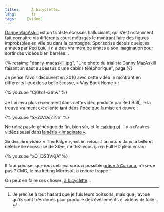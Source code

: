 ```yaml
---
title:      À bicyclette…
lang:       fr
tags:     [video]
---
```


[Danny MacAskill](http://fr.wikipedia.org/wiki/Danny_MacAskill) est un trialiste écossais hallucinant, qui s'est notamment fait connaître via différents court métrages le montrant faire des figures improbables en ville ou dans la campagne. Sponsorisé depuis quelques années par Red Bull, il n'a plus vraiment de limites à son imagination pour sortir des vidéos bien barrées…

{% respimg "danny-macaskill.jpg", "Une photo du trialiste Danny MacAskill faisant un saut au dessus d'une cabine téléphonique", page %}

Je pense l'avoir découvert en 2010 avec cette vidéo le montrant en différents lieux de sa belle Écosse, « Way Back Home » :

{% youtube "Cj6ho1-G6tw" %}

Je l'ai revu plus récemment dans cette vidéo produite par Red Bull[^1], je la trouve vraiment excellente tant dans l'idée que la mise en œuvre :

{% youtube "Sv3xVOs7_No" %}

Ne ratez pas le générique de fin, bien sûr, et le [making of](http://imaginate.redbull.com/behind-the-scenes). Il y a d'autres vidéos aussi dans [la série « Imaginate »](http://imaginate.redbull.com/).

Sa dernière vidéo, « The Ridge », est un retour à la nature dans la belle et célèbre île écossaise de Skye, mettez-vous ça en Full HD plein écran :

{% youtube "xQ_IQS3VKjA" %}

Il faut préciser que tout cela est surtout possible [grâce à Cortana](https://www.youtube.com/watch?v=WC1KwpRPm7s), n'est-ce pas ? OMG, le marketing Microsoft a encore frappé !

On peut en faire des choses, [à bicyclette](https://www.youtube.com/watch?v=WizGTZtjgvo)…


[^1]: Je précise à tout hasard que je fuis leurs boissons, mais que j'avoue qu'ils sont très doués pour produire des événements et vidéos de folie…




